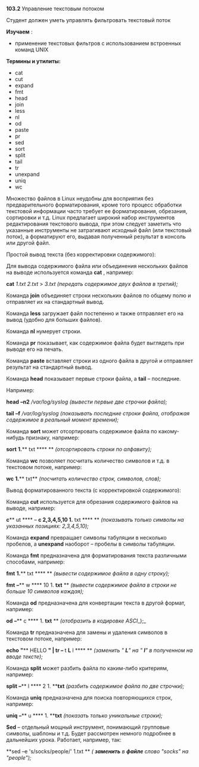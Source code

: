**103.2** Управление текстовым потоком

Студент должен уметь управлять фильтровать текстовый поток

**Изучаем** :

- применение текстовых фильтров с использованием встроенных команд UNIX

**Термины и утилиты:**

- cat
- cut
- expand
- fmt
- head
- join
- less
- nl
- od
- paste
- pr
- sed
- sort
- split
- tail
- tr
- unexpand
- uniq
- wc

Множество файлов в Linux неудобны для восприятия без предварительного форматирования, кроме того процесс обработки текстовой информации часто требует ее форматирования, обрезания, сортировки и т.д. Linux предлагает широкий набор инструментов редактирования текстового вывода, при этом следует заметить что указанные инструменты не затрагивают исходный файл (или текстовый поток), а форматируют его, выдавая полученный результат в консоль или другой файл.

Простой вывод текста (без корректировки содержимого):

Для вывода содержимого файла или объединения нескольких файлов на выводе используется команда **cat** , например:

**сat** *1.txt*  *2.txt*  &gt; *3.txt*  _(передать содержимое двух файлов в третий);_

Команда **join** объединяет строки нескольких файлов по общему полю и отправляет их на стандартный вывод.

Команда **less** загружает файл постепенно и также отправляет его на вывод (удобно для больших файлов).

Команда **nl** нумерует строки.

Команда **pr** показывает, как содержимое файла будет выглядеть при выводе его на печать.

Команда **paste** вставляет строки из одного файла в другой и отправляет результат на стандартный вывод.

Команда **head** показывает первые строки файла, а **tail** – последние.

Например:

**head** **–n2** */var/log/syslog*        _(вывести первые две строчки файла);_

**tail** **–f** */var/log/syslog*         _(показывать последние строки файла, отображая содержимое в реальный момент времени);_

Команда **sort** может отсортировать содержимое файла по какому-нибудь признаку, например:

**sort**  **1.**** txt ****               ** _(отсортировать строки по алфавиту);_

Команда **wc** позволяет посчитать количество символов и т.д. в текстовом потоке, например:

**wc**  **1.**** txt**    _(посчитать количество строк, символов, слов);_



Вывод  форматированного текста (с корректировкой содержимого):

Команда **cut** используется для обрезания содержимого файлов на выводе, например:

**с**** ut **** – ****c**  **2,3,4,5,10 1.**** txt ****       ** _(показывать только символы на указанных позициях: 2,3,4,5,10);_

Команда **expand** превращает символы табуляции в несколько пробелов, а **unexpand** наоборот – пробелы в символы табуляции.

Команда **fmt** предназначена для форматирования текста различными способами, например:

**fmt**  **1.**** txt ****               ** _(вывести содержимое файла в одну строку);_

**fmt**  **–**** w **** 10 1. ****txt****        ** _(вывести содержимое файла в строки не больше 10 символов каждая);_

Команда **od** предназначена для конвертации текста в другой формат, например:

**od**  **–**** c **** 1. ****txt****        ** _(отобразить в кодировке_ _ASCI__);_

Команда **tr** предназначена для замены и удаления символов в текстовом потоке, например:

**echo**  **&quot;**** HELLO ****&quot; |**  **tr**  **–**** t ****L**** l ****       ** _(заменить &quot; __L__&quot; на &quot; __l__&quot; в полученном на вводе тексте);_

Команда **split** может разбить файла по каким-либо критериям, например:

**split**  **–**** l **** 2 1. ****txt**  _(разбить содержимое файла по две строчки);_

Команда **uniq** предназначена для поиска повторяющихся строк, например:

**uniq**  **–**** u **** 1. ****txt**  _(показать только уникальные строки);_

**Sed** – отдельный мощный инструмент, понимающий групповые символы, шаблоны и т.д. Будет рассмотрен немного подробнее в дальнейших урока. Работает, например, так:

**sed –e &#39;s/socks/people/&#39;  1.txt       ** _( __заменить__ в __файле__ слово_ _&quot;socks&quot;_ _на_ _&quot;people&quot;);_
